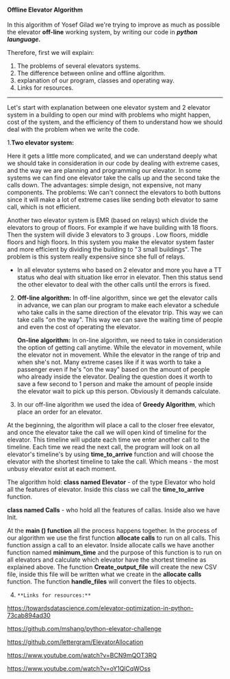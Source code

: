 #### Offline Elevator Algorithm
In this algorithm of Yosef Gilad we're trying to improve as much as possible the elevator **off-line** working system, by writing our code in ***python launguage.***

Therefore, first we will explain:
1. The problems of several elevators systems.
2. The difference between online and offline algorithm.
3. explanation of our program, classes and operating way.
4. Links for resources.
***
Let's start with explanation between one elevator system and 2 elevator system in a building to open our mind with problems who might happen, cost of the system, and the efficiency of them to understand how we should deal with the problem when we write the code.

1.**Two elevator system:**

Here it gets a little more complicated, and we can understand deeply what we should take in consideration in our code by dealing with extreme cases, and the way we are planning and programming our elevator.
In some systems we can find one elevator take the calls up and the second take the calls down.
The advantages: simple design, not expensive, not many components.
The problems:
We can't connect the elevators to both buttons since it will make a lot of extreme cases like sending both elevator to same call, which is not efficient.

Another two elevator system is EMR (based on relays) which divide the elevators to group of floors.
For example if we have building with 18 floors.
Then the system will divide 3 elevators to 3 groups .
Low floors, middle floors and high floors.
In this system you make the elevator system faster and more efficient by dividing the building to "3 small buildings".
The problem is this system really expensive since she full of relays.

* In all elevator systems who based on 2 elevator and more you have a TT status who deal with situation like error in elevator.
Then this status send the other elevator to deal with the other calls until the errors is fixed.


2. **Off-line algorithm:**
In off-line algorithm, since we get the elevator calls in advance, we can plan our program to make each elevator a schedule who take calls in the same direction of the elevator trip.
This way we can take calls "on the way".
This way we can save the waiting time of people and even the cost of operating the elevator.

   **On-line algorithm:**
In on-line algorithm, we need to take in consideration the option of getting call anytime.
While the elevator in movement, while the elevator not in movement.
While the elevator in the range of trip and when she's not.
Many extreme cases like if it was worth to take a passenger even if he's "on the way" based on the amount of people who already inside the elevator.
Dealing the question does it worth to save a few second to 1 person and make the amount of people inside the elevator wait to pick up this person.
Obviously it demands calculate.

3. In our off-line algorithm we used the idea of **Greedy Algorithm**, which place an order for an elevator.

At the beginning, the algorithm will place a call to the closer free elevator, and once the elevator take the call we will open kind of timeline for the elevator.
This timeline will update each time we enter another call to the timeline.
Each time we read the next call, the program will look on all elevator's timeline's by using **time_to_arrive** function and will choose the elevator with the shortest timeline to take the call.
Which means - the most unbusy elevator exist at each moment.

The algorithm hold:
**class named Elevator** - of the type Elevator who hold all the features of elevator.
Inside this class we call the **time_to_arrive** function.

**class named Calls** - who hold all the features of callas.
Inside also we have Init.

At the **main () function** all the process happens together.
In the process of our algorithm we use the first function **allocate calls** to run on all calls.
This function assign a call to an elevator.
Inside allocate calls we have another function named **minimum_time** and the purpose of this function is to run on all elevators and calculate which elevator have the shortest timeline as explained above.
The function **Create_output_file** will create the new CSV file, inside this file will be written what we create in the **allocate calls** function.
The function **handle_files** will convert the files to objects.

4. `**Links for resources:**`

https://towardsdatascience.com/elevator-optimization-in-python-73cab894ad30

https://github.com/mshang/python-elevator-challenge

https://github.com/lettergram/ElevatorAllocation

https://www.youtube.com/watch?v=BCN9mQOT3RQ

https://www.youtube.com/watch?v=oY1QlCqWOss